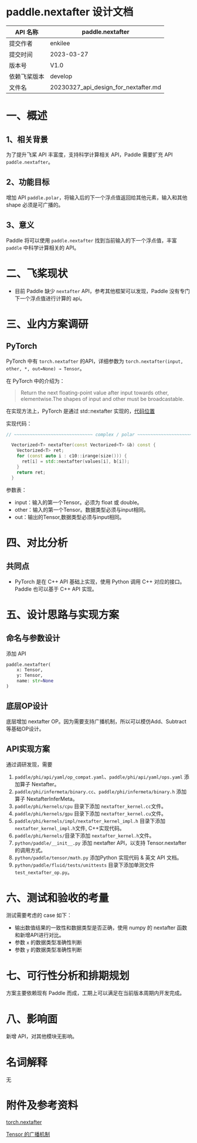 # paddle.nextafter 设计文档

| API 名称     |                paddle.nextafter           |
| ------------ | ---------------------------------------- |
| 提交作者     | enkilee                                   |
| 提交时间     | 2023-03-27                                |
| 版本号       | V1.0                                      |
| 依赖飞桨版本  | develop                                   |
| 文件名       | 20230327_api_design_for_nextafter.md      |

# 一、概述

## 1、相关背景

为了提升飞桨 API 丰富度，支持科学计算相关 API，Paddle 需要扩充 API `paddle.nextafter`。

## 2、功能目标

增加 API `paddle.polar`，将输入后的下一个浮点值返回给其他元素，输入和其他 shape 必须是可广播的。

## 3、意义

Paddle 将可以使用 `paddle.nextafter` 找到当前输入的下一个浮点值，丰富 `paddle` 中科学计算相关的 API。

# 二、飞桨现状

- 目前 Paddle 缺少 `nextafter` API，参考其他框架可以发现，Paddle 没有专门下一个浮点值进行计算的 api。

# 三、业内方案调研

## PyTorch

PyTorch 中有 `torch.nextafter` 的API，详细参数为 `torch.nextafter(input, other, *, out=None) → Tensor`。

在 PyTorch 中的介绍为：

>Return the next floating-point value after input towards other, elementwise.The shapes of input and other must be broadcastable.

在实现方法上，PyTorch 是通过 std::nextafter 实现的，[代码位置](https://github.com/pytorch/pytorch/blob/master/aten/src/ATen/cpu/vec/vec_base.h#L473-L479)

实现代码：

```cpp
// ~~~~~~~~~~~~~~~~~~~~~~~~~~~~~~ complex / polar ~~~~~~~~~~~~~~~~~~~~~~~~~~~~~~

  Vectorized<T> nextafter(const Vectorized<T> &b) const {
    Vectorized<T> ret;
    for (const auto i : c10::irange(size())) {
      ret[i] = std::nextafter(values[i], b[i]);
    }
    return ret;
  }
```

参数表：

- input：输入的第一个Tensor。必须为 float 或 double。
- other：输入的第一个Tensor。数据类型必须与input相同。
- out：输出的Tensor,数据类型必须与input相同。

# 四、对比分析

## 共同点

- PyTorch 是在 C++ API 基础上实现，使用 Python 调用 C++ 对应的接口。 Paddle 也可以基于 C++ API 实现。


# 五、设计思路与实现方案

## 命名与参数设计

添加 API

```python
paddle.nextafter(
    x: Tensor,
    y: Tensor,
    name: str=None
)
```

## 底层OP设计

底层增加 nextafter OP。因为需要支持广播机制，所以可以模仿Add、Subtract等基础OP设计。

## API实现方案

通过调研发现，需要
1. `paddle/phi/api/yaml/op_compat.yaml`、`paddle/phi/api/yaml/ops.yaml` 添加算子 Nextafter。
2. `paddle/phi/infermeta/binary.cc`、`paddle/phi/infermeta/binary.h` 添加算子 NextafterInferMeta。
3. `paddle/phi/kernels/cpu` 目录下添加 `nextafter_kernel.cc`文件。
4. `paddle/phi/kernels/gpu` 目录下添加 `nextafter_kernel.cu`文件。
5. `paddle/phi/kernels/impl/nextafter_kernel_impl.h` 目录下添加 `nextafter_kernel_impl.h`文件, C++实现代码。
6. `paddle/phi/kernels/`目录下添加 `nextafter_kernel.h`文件。
7. `python/paddle/__init__.py` 添加 nextafter API，以支持 Tensor.nextafter 的调用方式。
8. `python/paddle/tensor/math.py` 添加Python 实现代码 & 英文 API 文档。
9. `python/paddle/fluid/tests/unittests` 目录下添加单测文件 `test_nextafter_op.py`。


# 六、测试和验收的考量

测试需要考虑的 case 如下：

- 输出数值结果的一致性和数据类型是否正确，使用 numpy 的 nextafter 函数和新增API进行对比。
- 参数 `x` 的数据类型准确性判断
- 参数 `y` 的数据类型准确性判断

# 七、可行性分析和排期规划

方案主要依赖现有 Paddle 而成，工期上可以满足在当前版本周期内开发完成。

# 八、影响面

新增 API，对其他模块无影响。

# 名词解释

无

# 附件及参考资料

[torch.nextafter](https://pytorch.org/docs/2.0/generated/torch.nextafter.html?highlight=nextafter#torch.nextafter)

[Tensor 的广播机制](https://www.paddlepaddle.org.cn/documentation/docs/zh/develop/guides/beginner/tensor_cn.html#id7)
